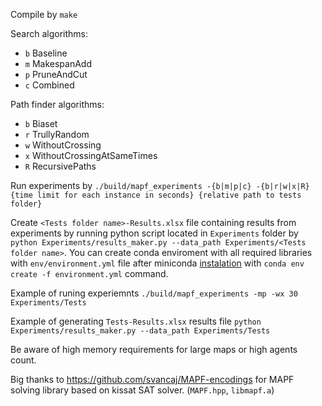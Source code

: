 Compile by `make`

Search algorithms:
- `b` Baseline
- `m` MakespanAdd
- `p` PruneAndCut
- `c` Combined

Path finder algorithms:
- `b` Biaset
- `r` TrullyRandom
- `w` WithoutCrossing
- `x` WithoutCrossingAtSameTimes
- `R` RecursivePaths

Run experiments by `./build/mapf_experiments -{b|m|p|c} -{b|r|w|x|R} {time limit for each instance in seconds} {relative path to tests folder}`

Create `<Tests folder name>-Results.xlsx` file containing results from experiments by running python script located in `Experiments` folder by `python Experiments/results_maker.py --data_path Experiments/<Tests folder name>`. You can create conda enviroment with all required libraries with `env/environment.yml` file after miniconda [instalation](https://docs.anaconda.com/miniconda/install/) with `conda env create -f environment.yml` command.

Example of runing experiemnts `./build/mapf_experiments -mp -wx 30 Experiments/Tests`

Example of generating `Tests-Results.xlsx` results file `python Experiments/results_maker.py --data_path Experiments/Tests`


Be aware of high memory requirements for large maps or high agents count.

Big thanks to https://github.com/svancaj/MAPF-encodings for MAPF solving library based on kissat SAT solver. (`MAPF.hpp`, `libmapf.a`)
